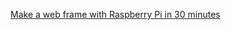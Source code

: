 [Make a web frame with Raspberry Pi in 30 minutes](https://www.balena.io/blog/make-a-web-frame-with-raspberry-pi-in-30-minutes/)
